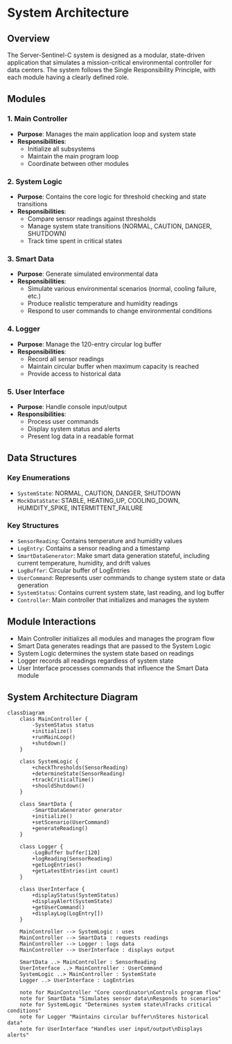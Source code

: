 # System Architecture

## Overview
The Server-Sentinel-C system is designed as a modular, state-driven application that simulates a mission-critical environmental controller for data centers. The system follows the Single Responsibility Principle, with each module having a clearly defined role.

## Modules

### 1. Main Controller
- **Purpose**: Manages the main application loop and system state
- **Responsibilities**:
  - Initialize all subsystems
  - Maintain the main program loop
  - Coordinate between other modules

### 2. System Logic
- **Purpose**: Contains the core logic for threshold checking and state transitions
- **Responsibilities**:
  - Compare sensor readings against thresholds
  - Manage system state transitions (NORMAL, CAUTION, DANGER, SHUTDOWN)
  - Track time spent in critical states

### 3. Smart Data
- **Purpose**: Generate simulated environmental data
- **Responsibilities**:
  - Simulate various environmental scenarios (normal, cooling failure, etc.)
  - Produce realistic temperature and humidity readings
  - Respond to user commands to change environmental conditions

### 4. Logger
- **Purpose**: Manage the 120-entry circular log buffer
- **Responsibilities**:
  - Record all sensor readings
  - Maintain circular buffer when maximum capacity is reached
  - Provide access to historical data

### 5. User Interface
- **Purpose**: Handle console input/output
- **Responsibilities**:
  - Process user commands
  - Display system status and alerts
  - Present log data in a readable format

## Data Structures

### Key Enumerations
- `SystemState`: NORMAL, CAUTION, DANGER, SHUTDOWN
- `MockDataState`: STABLE, HEATING_UP, COOLING_DOWN, HUMIDITY_SPIKE, INTERMITTENT_FAILURE

### Key Structures
- `SensorReading`: Contains temperature and humidity values
- `LogEntry`: Contains a sensor reading and a timestamp
- `SmartDataGenerator`: Make smart data generation stateful, including current temperature, humidity, and drift values
- `LogBuffer`: Circular buffer of LogEntries
- `UserCommand`: Represents user commands to change system state or data generation
- `SystemStatus`: Contains current system state, last reading, and log buffer
- `Controller`: Main controller that initializes and manages the system

## Module Interactions
- Main Controller initializes all modules and manages the program flow
- Smart Data generates readings that are passed to the System Logic
- System Logic determines the system state based on readings
- Logger records all readings regardless of system state
- User Interface processes commands that influence the Smart Data module

## System Architecture Diagram

```mermaid
classDiagram
    class MainController {
        -SystemStatus status
        +initialize()
        +runMainLoop()
        +shutdown()
    }
    
    class SystemLogic {
        +checkThresholds(SensorReading)
        +determineState(SensorReading)
        +trackCriticalTime()
        +shouldShutdown()
    }
    
    class SmartData {
        -SmartDataGenerator generator
        +initialize()
        +setScenario(UserCommand)
        +generateReading()
    }
    
    class Logger {
        -LogBuffer buffer[120]
        +logReading(SensorReading)
        +getLogEntries()
        +getLatestEntries(int count)
    }
    
    class UserInterface {
        +displayStatus(SystemStatus)
        +displayAlert(SystemState)
        +getUserCommand()
        +displayLog(LogEntry[])
    }
    
    MainController --> SystemLogic : uses
    MainController --> SmartData : requests readings
    MainController --> Logger : logs data
    MainController --> UserInterface : displays output
    
    SmartData ..> MainController : SensorReading
    UserInterface ..> MainController : UserCommand
    SystemLogic ..> MainController : SystemState
    Logger ..> UserInterface : LogEntries
    
    note for MainController "Core coordinator\nControls program flow"
    note for SmartData "Simulates sensor data\nResponds to scenarios"
    note for SystemLogic "Determines system state\nTracks critical conditions"
    note for Logger "Maintains circular buffer\nStores historical data"
    note for UserInterface "Handles user input/output\nDisplays alerts"
```